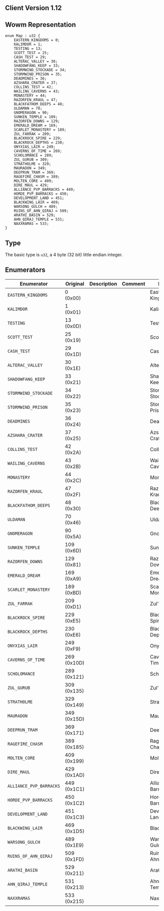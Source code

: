 ## Client Version 1.12

## Wowm Representation
```rust,ignore
enum Map : u32 {
    EASTERN_KINGDOMS = 0;    
    KALIMDOR = 1;    
    TESTING = 13;    
    SCOTT_TEST = 25;    
    CASH_TEST = 29;    
    ALTERAC_VALLEY = 30;    
    SHADOWFANG_KEEP = 33;    
    STORMWIND_STOCKADE = 34;    
    STORMWIND_PRISON = 35;    
    DEADMINES = 36;    
    AZSHARA_CRATER = 37;    
    COLLINS_TEST = 42;    
    WAILING_CAVERNS = 43;    
    MONASTERY = 44;    
    RAZORFEN_KRAUL = 47;    
    BLACKFATHOM_DEEPS = 48;    
    ULDAMAN = 70;    
    GNOMERAGON = 90;    
    SUNKEN_TEMPLE = 109;    
    RAZORFEN_DOWNS = 129;    
    EMERALD_DREAM = 169;    
    SCARLET_MONASTERY = 189;    
    ZUL_FARRAK = 209;    
    BLACKROCK_SPIRE = 229;    
    BLACKROCK_DEPTHS = 230;    
    ONYXIAS_LAIR = 249;    
    CAVERNS_OF_TIME = 269;    
    SCHOLOMANCE = 289;    
    ZUL_GURUB = 309;    
    STRATHOLME = 329;    
    MAURADON = 349;    
    DEEPRUN_TRAM = 369;    
    RAGEFIRE_CHASM = 389;    
    MOLTEN_CORE = 409;    
    DIRE_MAUL = 429;    
    ALLIANCE_PVP_BARRACKS = 449;    
    HORDE_PVP_BARRACKS = 450;    
    DEVELOPMENT_LAND = 451;    
    BLACKWING_LAIR = 469;    
    WARSONG_GULCH = 489;    
    RUINS_OF_AHN_QIRAJ = 509;    
    ARATHI_BASIN = 529;    
    AHN_QIRAJ_TEMPLE = 531;    
    NAXXRAMAS = 533;    
}

```
## Type
The basic type is `u32`, a 4 byte (32 bit) little endian integer.
## Enumerators
| Enumerator | Original  | Description | Comment | Display |
| --------- | -------- | ----------- | ------- | ------- |
| `EASTERN_KINGDOMS` | 0 (0x00) |  |  | Eastern Kingdoms |
| `KALIMDOR` | 1 (0x01) |  |  | Kalimdor |
| `TESTING` | 13 (0x0D) |  |  | Testing |
| `SCOTT_TEST` | 25 (0x19) |  |  | Scott Test |
| `CASH_TEST` | 29 (0x1D) |  |  | CashTest |
| `ALTERAC_VALLEY` | 30 (0x1E) |  |  | Alterac Valley |
| `SHADOWFANG_KEEP` | 33 (0x21) |  |  | Shadowfang Keep |
| `STORMWIND_STOCKADE` | 34 (0x22) |  |  | Stormwind Stockade |
| `STORMWIND_PRISON` | 35 (0x23) |  |  | Stormwind Prison |
| `DEADMINES` | 36 (0x24) |  |  | Deadmines |
| `AZSHARA_CRATER` | 37 (0x25) |  |  | Azshara Crater |
| `COLLINS_TEST` | 42 (0x2A) |  |  | Collin's Test |
| `WAILING_CAVERNS` | 43 (0x2B) |  |  | Wailing Caverns |
| `MONASTERY` | 44 (0x2C) |  |  | Monastery |
| `RAZORFEN_KRAUL` | 47 (0x2F) |  |  | Razorfen Kraul |
| `BLACKFATHOM_DEEPS` | 48 (0x30) |  |  | Blackfathom Deeps |
| `ULDAMAN` | 70 (0x46) |  |  | Uldaman |
| `GNOMERAGON` | 90 (0x5A) |  |  | Gnomeragon |
| `SUNKEN_TEMPLE` | 109 (0x6D) |  |  | SunkenTemple |
| `RAZORFEN_DOWNS` | 129 (0x81) |  |  | Razorfen Downs |
| `EMERALD_DREAM` | 169 (0xA9) |  |  | Emerald Dream |
| `SCARLET_MONASTERY` | 189 (0xBD) |  |  | Scarlet Monastery |
| `ZUL_FARRAK` | 209 (0xD1) |  |  | Zul'Farrak |
| `BLACKROCK_SPIRE` | 229 (0xE5) |  |  | Blackrock Spire |
| `BLACKROCK_DEPTHS` | 230 (0xE6) |  |  | Blackrock Depths |
| `ONYXIAS_LAIR` | 249 (0xF9) |  |  | Onyxia's Lair |
| `CAVERNS_OF_TIME` | 269 (0x10D) |  |  | Caverns of Time |
| `SCHOLOMANCE` | 289 (0x121) |  |  | Scholomance |
| `ZUL_GURUB` | 309 (0x135) |  |  | Zul'Gurub |
| `STRATHOLME` | 329 (0x149) |  |  | Stratholme |
| `MAURADON` | 349 (0x15D) |  |  | Mauradon |
| `DEEPRUN_TRAM` | 369 (0x171) |  |  | Deeprun Tram |
| `RAGEFIRE_CHASM` | 389 (0x185) |  |  | Ragefire Chasm |
| `MOLTEN_CORE` | 409 (0x199) |  |  | Molten Core |
| `DIRE_MAUL` | 429 (0x1AD) |  |  | Dire Maul |
| `ALLIANCE_PVP_BARRACKS` | 449 (0x1C1) |  |  | Alliance PVP Barracks |
| `HORDE_PVP_BARRACKS` | 450 (0x1C2) |  |  | Horde PVP Barracks |
| `DEVELOPMENT_LAND` | 451 (0x1C3) |  |  | Development Land |
| `BLACKWING_LAIR` | 469 (0x1D5) |  |  | Blackwing Lair |
| `WARSONG_GULCH` | 489 (0x1E9) |  |  | Warsong Gulch |
| `RUINS_OF_AHN_QIRAJ` | 509 (0x1FD) |  |  | Ruins of Ahn'Qiraj |
| `ARATHI_BASIN` | 529 (0x211) |  |  | Arathi Basin |
| `AHN_QIRAJ_TEMPLE` | 531 (0x213) |  |  | Ahn'Qiraj Temple |
| `NAXXRAMAS` | 533 (0x215) |  |  | Naxxramas |
